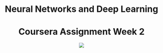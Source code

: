<div align="center"> 

# Neural Networks and Deep Learning 
</div>

<div align="center"> 

# Coursera Assignment Week 2
</div>

<div align="center">
<img src="https://user-images.githubusercontent.com/69224996/97274426-e024d700-17f1-11eb-8dab-f56d0c2ade72.png" >
</div>
<br />
